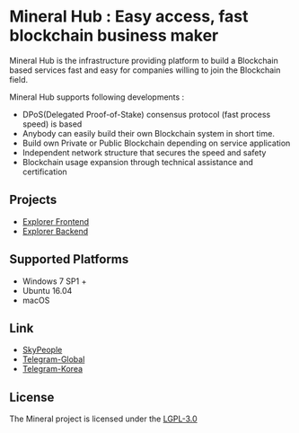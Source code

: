 # Mineral Hub : Easy access, fast blockchain business maker

Mineral Hub is the infrastructure providing platform to build a Blockchain based services fast and easy for companies willing to join the Blockchain field. 

Mineral Hub supports following developments : 
* DPoS(Delegated Proof-of-Stake) consensus protocol (fast process speed) is based
* Anybody can easily build their own Blockchain system in short time.
* Build own Private or Public Blockchain depending on service application
* Independent network structure that secures the speed and safety 
* Blockchain usage expansion through technical assistance and certification


Projects
------
* [Explorer Frontend](https://github.com/mineral-project/mineral-frontend)
* [Explorer Backend](https://github.com/mineral-project/mineral-explorer)

Supported Platforms
------
* Windows 7 SP1 +
* Ubuntu 16.04
* macOS

Link
------
* [SkyPeople](http://skypeople.co.kr/)
* [Telegram-Global](https://t.me/MineralHubGLOBAL)
* [Telegram-Korea](https://t.me/MineralHubKOR)

License
------
The Mineral project is licensed under the [LGPL-3.0](LICENSE)
